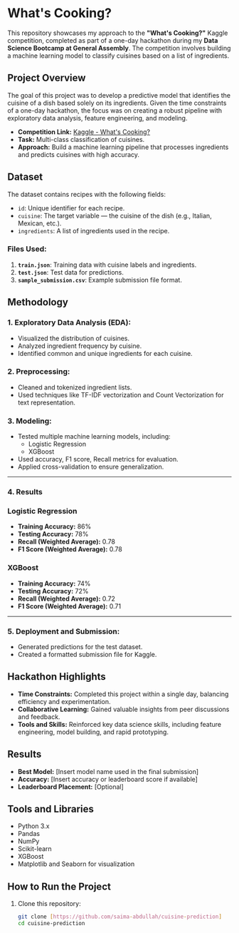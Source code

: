 # What's Cooking?

This repository showcases my approach to the **"What's Cooking?"** Kaggle competition, completed as part of a one-day hackathon during my **Data Science Bootcamp at General Assembly**. The competition involves building a machine learning model to classify cuisines based on a list of ingredients.

## Project Overview

The goal of this project was to develop a predictive model that identifies the cuisine of a dish based solely on its ingredients. Given the time constraints of a one-day hackathon, the focus was on creating a robust pipeline with exploratory data analysis, feature engineering, and modeling.

- **Competition Link:** [Kaggle - What's Cooking?](https://www.kaggle.com/c/whats-cooking)
- **Task:** Multi-class classification of cuisines.
- **Approach:** Build a machine learning pipeline that processes ingredients and predicts cuisines with high accuracy.

## Dataset

The dataset contains recipes with the following fields:

- `id`: Unique identifier for each recipe.
- `cuisine`: The target variable — the cuisine of the dish (e.g., Italian, Mexican, etc.).
- `ingredients`: A list of ingredients used in the recipe.

### Files Used:
1. **`train.json`**: Training data with cuisine labels and ingredients.
2. **`test.json`**: Test data for predictions.
3. **`sample_submission.csv`**: Example submission file format.

## Methodology

### 1. **Exploratory Data Analysis (EDA):**
   - Visualized the distribution of cuisines.
   - Analyzed ingredient frequency by cuisine.
   - Identified common and unique ingredients for each cuisine.

### 2. **Preprocessing:**
 
   - Cleaned and tokenized ingredient lists.
   - Used techniques like TF-IDF vectorization and Count Vectorization for text representation.



### 3. **Modeling:**
   - Tested multiple machine learning models, including:
     - Logistic Regression
     - XGBoost
   - Used accuracy, F1 score, Recall metrics for evaluation.
   - Applied cross-validation to ensure generalization.
---

### 4. **Results**

### Logistic Regression
- **Training Accuracy:** 86%
- **Testing Accuracy:** 78%
- **Recall (Weighted Average):** 0.78
- **F1 Score (Weighted Average):** 0.78

### XGBoost
- **Training Accuracy:** 74%
- **Testing Accuracy:** 72%
- **Recall (Weighted Average):** 0.72
- **F1 Score (Weighted Average):** 0.71

---

### 5. **Deployment and Submission:**
   - Generated predictions for the test dataset.
   - Created a formatted submission file for Kaggle.

## Hackathon Highlights

- **Time Constraints:** Completed this project within a single day, balancing efficiency and experimentation.
- **Collaborative Learning:** Gained valuable insights from peer discussions and feedback.
- **Tools and Skills:** Reinforced key data science skills, including feature engineering, model building, and rapid prototyping.

## Results

- **Best Model:** [Insert model name used in the final submission]
- **Accuracy:** [Insert accuracy or leaderboard score if available]
- **Leaderboard Placement:** [Optional]

## Tools and Libraries

- Python 3.x
- Pandas
- NumPy
- Scikit-learn
- XGBoost
- Matplotlib and Seaborn for visualization

## How to Run the Project

1. Clone this repository:
   ```bash
   git clone [https://github.com/saima-abdullah/cuisine-prediction]
   cd cuisine-prediction
   
